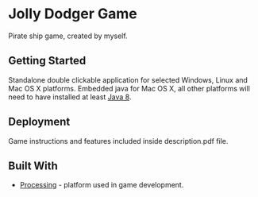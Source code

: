 # Jolly Dodger Game
Pirate ship game, created by myself. 

## Getting Started
Standalone double clickable application for selected Windows, Linux and Mac OS X platforms. Embedded java for Mac OS X, all other platforms will need to have installed at least [Java 8](https://www.java.com/en/download/).

## Deployment

Game instructions and features included inside description.pdf file.

## Built With

* [Processing](https://processing.org/) - platform used in game development.
